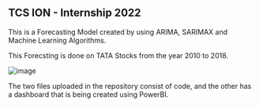 ## TCS ION - Internship 2022
This is a Forecasting Model created by using ARIMA, SARIMAX and Machine Learning Algorithms.

This Forecsting is done on TATA Stocks from the year 2010 to 2018.

![image](https://user-images.githubusercontent.com/102586176/201676072-f25b1d28-8203-458b-8392-475c2e25c3e8.png)

The two files uploaded in the repository consist of code, and the other has a dashboard that is being created using PowerBI.

